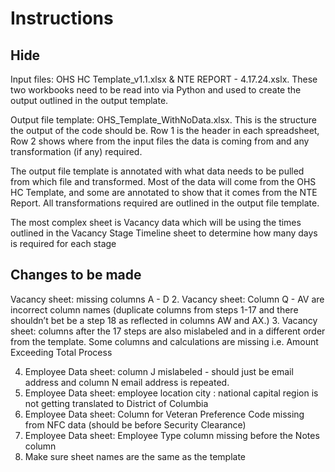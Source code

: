 #  Instructions

## Hide

Input files: OHS HC Template_v1.1.xlsx &amp; NTE REPORT - 4.17.24.xslx. These two workbooks need to be read into via Python and used to create the output outlined in the output template.

Output file template: OHS_Template_WithNoData.xlsx. This is the structure the output of the code should be. Row 1 is the header in each spreadsheet, Row 2 shows where from the input files the data is coming from and any transformation (if any) required.

The output file template is annotated with what data needs to be pulled from which file and transformed. Most of the data will come from the OHS HC Template, and some are annotated to show that it comes from the NTE Report. All transformations required are outlined in the output file template.

The most complex sheet is Vacancy data which will be using the times outlined in the Vacancy Stage Timeline sheet to determine how many days is required for each stage


##  Changes to be made
Vacancy sheet: missing columns A - D
2. Vacancy sheet: Column Q - AV are incorrect column names (duplicate columns from steps 1-17 and there shouldn’t bet be a step 18 as reflected in columns AW and AX.)
3. Vacancy sheet: columns after the 17 steps are also mislabeled and in a different order from the template. Some columns and calculations are missing i.e. Amount Exceeding Total Process


4. Employee Data sheet: column J mislabeled - should just be email address and column N email address is repeated.
5. Employee Data sheet: employee location city : national capital region is not getting translated to District of Columbia
6. Employee Data sheet: Column for Veteran Preference Code missing from NFC data (should be before Security Clearance)
7. Employee Data sheet: Employee Type column missing before the Notes column
8. Make sure sheet names are the same as the template